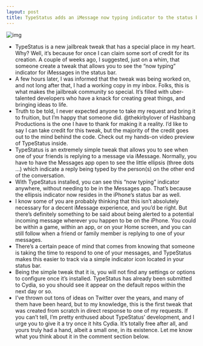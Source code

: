 ```yaml
---
layout: post
title: TypeStatus adds an iMessage now typing indicator to the status bar
---
```

![img](http://media.idownloadblog.com/wp-content/uploads/2013/02/Type-Status-Screenshot.png)
* TypeStatus is a new jailbreak tweak that has a special place in my heart. Why? Well, it’s because for once I can claim some sort of credit for its creation. A couple of weeks ago, I suggested, just on a whim, that someone create a tweak that allows you to see the “now typing” indicator for iMessages in the status bar.
* A few hours later, I was informed that the tweak was being worked on, and not long after that, I had a working copy in my inbox. Folks, this is what makes the jailbreak community so special. It’s filled with uber-talented developers who have a knack for creating great things, and bringing ideas to life.
* Truth to be told, I never expected anyone to take my request and bring it to fruition, but I’m happy that someone did. @thekirbylover of Hashbang Productions is the one I have to thank for making it a reality. I’d like to say I can take credit for this tweak, but the majority of the credit goes out to the mind behind the code. Check out my hands-on video preview of TypeStatus inside.
* TypeStatus is an extremely simple tweak that allows you to see when one of your friends is replying to a message via iMessage. Normally, you have to have the Messages app open to see the little ellipsis (three dots …) which indicate a reply being typed by the person(s) on the other end of the conversation.
* With TypeStatus installed, you can see this “now typing” indicator anywhere, without needing to be in the Messages app. That’s because the ellipsis indicator now resides in the iPhone’s status bar as well.
* I know some of you are probably thinking that this isn’t absolutely necessary for a decent iMessage experience, and you’d be right. But there’s definitely something to be said about being alerted to a potential incoming message wherever you happen to be on the iPhone. You could be within a game, within an app, or on your Home screen, and you can still follow when a friend or family member is replying to one of your messages.
* There’s a certain peace of mind that comes from knowing that someone is taking the time to respond to one of your messages, and TypeStatus makes this easier to track via a simple indicator icon located in your status bar.
* Being the simple tweak that it is, you will not find any settings or options to configure once it’s installed. TypeStatus has already been submitted to Cydia, so you should see it appear on the default repos within the next day or so.
* I’ve thrown out tons of ideas on Twitter over the years, and many of them have been heard, but to my knowledge, this is the first tweak that was created from scratch in direct response to one of my requests. If you can’t tell, I’m pretty enthused about TypeStatus’ development, and I urge you to give it a try once it hits Cydia. It’s totally free after all, and yours truly had a hand, albeit a small one, in its existence. Let me know what you think about it in the comment section below.

